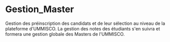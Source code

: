 # Gestion_Master
Gestion des préinscription des candidats et de leur sélection au niveau de la plateforme d'UMMISCO. La gestion des notes des étudiants s'en suivra et formera une gestion globale des Masters de l'UMMISCO.
